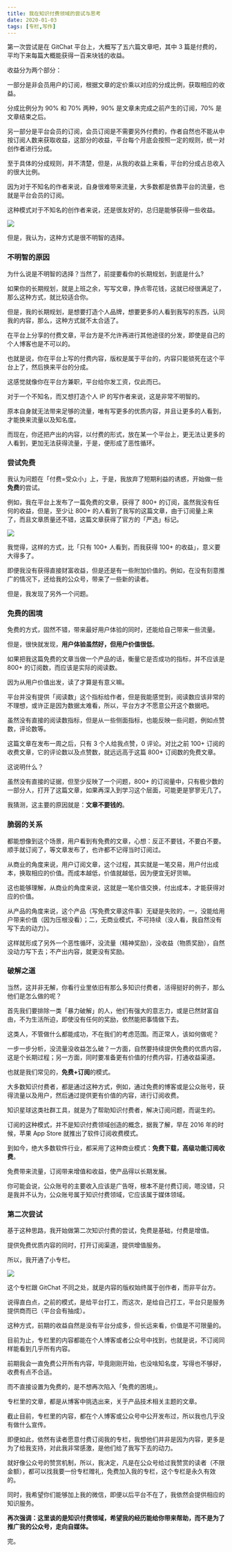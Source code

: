 ```yaml
---
title: 我在知识付费领域的尝试与思考
date: 2020-01-03
tags: [专栏,写作]
---
```


第一次尝试是在 GitChat 平台上，大概写了五六篇文章吧，其中 3 篇是付费的，平均下来每篇大概能获得一百来块钱的收益。

收益分为两个部分：

一部分是非会员用户的订阅，根据文章的定价乘以对应的分成比例，获取相应的收益。

分成比例分为 90% 和 70% 两种，90% 是文章未完成之前产生的订阅，70% 是文章结束之后。

另一部分是平台会员的订阅，会员订阅是不需要另外付费的，作者自然也不能从中按订阅人数来获取收益，这部分的收益，平台每个月底会按照一定的规则，统一对创作者进行分成。

至于具体的分成规则，并不清楚，但是，从我的收益上来看，平台的分成占总收入的很大比例。

因为对于不知名的作者来说，自身很难带来流量，大多数都是依靠平台的流量，也就是平台会员的订阅。

这种模式对于不知名的创作者来说，还是很友好的，总归是能够获得一些收益。

![](/image/about_write/shouyi.jpg)

但是，我认为，这种方式是很不明智的选择。

### 不明智的原因

为什么说是不明智的选择？当然了，前提要看你的长期规划，到底是什么?

如果你的长期规划，就是上班之余，写写文章，挣点零花钱，这就已经很满足了，那么这种方式，就比较适合你。

但是，我的长期规划，是想要打造个人品牌，想要更多的人看到我写的东西，认同我的内容，那么，这种方式就不太合适了。

在平台上分享的付费文章，平台方是不允许再进行其他途径的分发，即使是自己的个人博客也是不可以的。

也就是说，你在平台上写的付费内容，版权是属于平台的，内容只能锁死在这个平台上了，然后换来平台的分成。

这感觉就像你在平台方兼职，平台给你发工资，仅此而已。

对于一个不知名，而又想打造个人 IP 的写作者来说，这是非常不明智的。

原本自身就无法带来足够的流量，唯有写更多的优质内容，并且让更多的人看到，才能换来流量以及知名度。

而现在，你还把产出的内容，以付费的形式，放在某一个平台上，更无法让更多的人看到，更加无法获得流量，于是，便形成了恶性循环。

### 尝试免费

我认为问题在「付费=受众小」上，于是，我放弃了短期利益的诱惑，开始做一些**免费**的尝试。

例如，我在平台上发布了一篇免费的文章，获得了 800+ 的订阅，虽然我没有任何的收益，但是，至少让 800+ 的人看到了我写的这篇文章，由于订阅量上来了，而且文章质量还不错，这篇文章获得了官方的「严选」标记。

![](/image/about_write/mianfeichat.jpg)

我觉得，这样的方式，比「只有 100+ 人看到，而我获得 100+ 的收益」，意义要大得多了。

即便我没有获得直接财富收益，但是还是有一些附加价值的。例如，在没有刻意推广的情况下，还给我的公众号，带来了一些新的读者。

但是，我发现了另外一个问题。

### 免费的困境

免费的方式，固然不错，带来最好用户体验的同时，还能给自己带来一些流量。

但是，很快就发现，**用户体验虽然好，但用户价值很低**。

如果把我这篇免费的文章当做一个产品的话，衡量它是否成功的指标，并不应该是 800+ 的订阅数，而应该是实际的阅读数。

因为从用户价值出发，读了才算是有意义嘛。

平台并没有提供「阅读数」这个指标给作者，但是我能感觉到，阅读数应该非常的不理想，或许正是因为数据太难看，所以，平台方才不愿意公开这个数据吧。

虽然没有直接的阅读数指标，但是从一些侧面指标，也能反映一些问题，例如点赞数，评论数等。

这篇文章在发布一周之后，只有 3 个人给我点赞，0 评论。对比之前 100+ 订阅的收费文章，它的评论数以及点赞数，就远远高于这篇 800+ 订阅数的免费文章。

这说明什么？

虽然没有直接的证据，但至少反映了一个问题，800+ 的订阅量中，只有极少数的一部分人，打开了这篇文章，如果再深入到学习这个层面，可能更是寥寥无几了。

我猜测，这主要的原因就是：**文章不要钱的**。

### 脆弱的关系

都能想像到这个场景，用户看到有免费的文章，心想：反正不要钱，不要白不要。顺手就订阅了，等文章发布了，也许都不记得当时订阅过。

从商业的角度来说，用户订阅文章，这个过程，其实就是一笔交易，用户付出成本，换取相应的价值。而成本越低，价值就越低，因为便宜无好货嘛。

这也能够理解，从商业的角度来说，这就是一笔价值交换，付出成本，才能获得对应的价值。

从产品的角度来说，这个产品（写免费文章这件事）无疑是失败的，一，没能给用户带来价值（因为压根没看）；二，无商业模式，不可持续（没人看，我自然没有写下去的动力）。

这样就形成了另外一个恶性循环，没流量（精神奖励），没收益（物质奖励），自然没动力写下去；不产出内容，就更没有奖励。

### 破解之道
当然，这并非无解，你看行业里依旧有那么多知识付费者，活得挺好的例子，那么他们是怎么做的呢？

首先我们要排除一类「暴力破解」的人，他们有强大的意志力，或是已然财富自由，不为生活所迫，即使没有任何的奖励，依然能把事情做下去。

这类人，不管做什么都能成功，不在我们的考虑范围。而正常人，该如何做呢？

一步一步分析，没流量没收益怎么破？一方面，自然要持续提供免费的优质内容，这是个长期过程；另一方面，同时要准备更有价值的付费内容，打通收益渠道。

也就是我们常见的，**免费+订阅**的模式。

大多数知识付费者，都是通过这种方式，例如，通过免费的博客或是公众账号，获得流量以及用户，然后通过提供更有价值的内容，进行订阅收费。

知识星球这类社群工具，就是为了帮助知识付费者，解决订阅问题，而诞生的。

订阅的这种模式，并不是知识付费领域创造的概念，据我了解，早在 2016 年的时候，苹果 App Store 就推出了软件订阅收费模式。

到如今，绝大多数软件行业，都采用了这种商业模式：**免费下载，高级功能订阅收费**。

免费带来流量，订阅带来增值和收益，使产品得以长期发展。

你可能会说，公众账号的主要收入应该是广告呀，根本不是付费订阅，嗯没错，只是我并不认为，公众账号属于知识付费领域，它应该属于媒体领域。

### 第二次尝试

基于这种思路，我开始做第二次知识付费的尝试，免费是基础，付费是增值。

提供免费优质内容的同时，打开订阅渠道，提供增值服务。

所以，我开通了小专栏。

![](/image/about_write/xiaozhuanlan.png)

这个专栏跟 GitChat 不同之处，就是内容的版权始终属于创作者，而非平台方。

说得直白点，之前的模式，是给平台打工，而这次，是给自己打工，平台只是服务提供商而已（平台会有抽成）。

这种方式，前期的收益自然是没有平台分成多，但长远来看，价值是不可限量的。

目前为止，专栏里的内容都能在个人博客或者公众号中找到，也就是说，不订阅同样能看到几乎所有内容。

前期我会一直免费公开所有内容，毕竟刚刚开始，也没啥知名度，写得也不够好，收费有点不合适。

而不直接设置为免费的，是不想再次陷入「免费的困境」。

专栏里的文章，都是从博客中挑选出来，关于产品技术相关主题的文章。

截止目前，专栏里的内容，都在个人博客或公众号中公开发布过，所以我也几乎没有做什么宣传。

即便如此，依然有读者愿意付费订阅我的专栏，我想他们并非是因为内容，更多是为了给我支持，对此我非常感激，是他们给了我写下去的动力。

就好像公众号的赞赏机制，所以，我决定，凡是在公众号给过我赞赏的读者（不限金额），都可以找我要一份专栏赠礼，免费加入我的专栏，这个专栏是永久有效的。

同时，我希望你们能够加上我的微信，即便以后平台不在了，我依然会提供相应的知识服务。

**再次强调：这里谈的是知识付费领域，希望我的经历能给你带来帮助，而不是为了推广我的公众号，走向自媒体。**

完。

